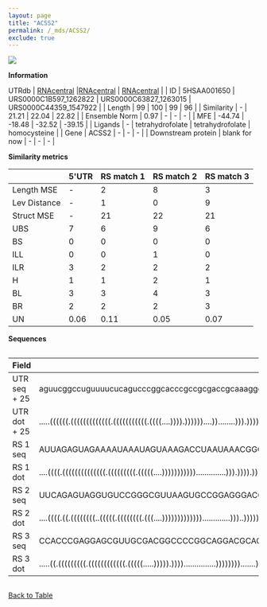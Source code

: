 ```yaml
---
layout: page
title: "ACSS2"
permalink: /_mds/ACSS2/
exclude: true
---
```




![](../../alns_9.28.22/aln_5HSAA001650_0.939.png?raw=true)


**Information**
<div style="overflow-x:auto;" markdown="block>
| | 5'UTR       | RS match 1   | RS match 2  | RS match 3 |
| ---- | ----------- | ----------- | ----------- | ----------- |
| Link | <a href="http://utrdb.ba.itb.cnr.it/getutr/5HSAA001650/1" target="_blank" rel="noopener noreferrer">UTRdb</a>   | <a href="https://rnacentral.org/rna/URS0000C1B597/1262822" target="_blank" rel="noopener noreferrer">RNAcentral</a>     |<a href="https://rnacentral.org/rna/URS0000C63827/1263015" target="_blank" rel="noopener noreferrer">RNAcentral</a>  | <a href="https://rnacentral.org/rna/URS0000C44359/1547922" target="_blank" rel="noopener noreferrer">RNAcentral</a>   |
| ID | 5HSAA001650     | URS0000C1B597_1262822     | URS0000C63827_1263015     | URS0000C44359_1547922     |
| Length | 99     |  100    | 99   |  96    |
| Similarity | - | 21.21 | 22.04 | 22.82 |
| Ensemble Norm | 0.97 | - | - | - |
| MFE | -44.74 | -18.48 | -32.52 | -39.15 |
| Ligands | - | tetrahydrofolate | tetrahydrofolate | homocysteine |
| Gene | ACSS2 | - | - | - |
| Downstream protein | blank for now    |    -    | -  | - |
</div>

**Similarity metrics**

| | 5'UTR       | RS match 1   | RS match 2  | RS match 3 |
| ---- | ----------- | ----------- | ----------- | ----------- |
| Length MSE | - | 2 | 8 | 3 |
| Lev Distance | - | 1 | 0 | 9 |
| Struct MSE | - | 21 | 22 | 21 |
| UBS| 7 | 6 | 9 | 6 |
| BS | 0 | 0 | 0 | 0 |
| ILL | 0 | 0 | 1 | 0 |
| ILR | 3 | 2 | 2 | 2 |
| H | 1 | 1 | 2 | 1 |
| BL | 3 | 3 | 4 | 3 |
| BR | 2 | 2 | 2 | 3 |
| UN | 0.06 | 0.11 | 0.05 | 0.07 |

**Sequences**


<div style="overflow-x:auto;">

<table>
<colgroup>
<col width="30%" />
<col width="70%" />
</colgroup>
<thead>
<tr class="header">
<th>Field</th>
<th>Description</th>
</tr>
</thead>
<tbody>
<tr>
<td markdown="span">UTR seq + 25 </td>
<td markdown="span"> aguucggccuguuuucucagucccggcacccgccgcgaccgcaaaggcggccgcgguucuaggaacuugacgugATGGGGCTTCCTGAGGAGCGGGTCC </td>
</tr>
<tr>
<td markdown="span">UTR dot + 25  </td>
<td markdown="span"> .....((((((.(((((((((((((.(((((((((((.((((....)))).))))))....))........))).)))))))....)))))))))))).
</td>
</tr>


<tr>
<td markdown="span">RS 1 seq </td>
<td markdown="span"> AUUAGAGUAGAAAAUAAAUAGUAAAGACCUAAUAAACGGGAAGUUGUUAUUAGGGCAAAUAAAAUAAUUUUAUGCUUAUUUAUUUUCGCAUUCCGCUAAU
</td>
</tr>


<tr>
<td markdown="span">RS 1 dot </td>
<td markdown="span"> ....((((.((((((((((((((.(((((((((.(((((....)))))))))))..............))).)))).))))))))))..)))).......
</td>
</tr>


<tr>
<td markdown="span">RS 2 seq </td>
<td markdown="span"> UUCAGAGUAGGUGUCCGGGCGUUAAGUGCCGGAGGGACGGGGAGUUGCCCUUCGGACGAAAACAAAGCUGUUGCGGUCCGGAUUCCGCAUCCCGCUGGU
</td>
</tr>


<tr>
<td markdown="span">RS 2 dot </td>
<td markdown="span"> ....((((.((.((((((((..(((((.((((((((.(((....))))))))))))).............)))..)))))))).)))).))((...)).
</td>
</tr>


<tr>
<td markdown="span">RS 3 seq </td>
<td markdown="span"> CCACCCGAGGAGCGUUGCGACGGCCCCGGCAGGACGCACCCCGUCCCGCCGCGAACCGCCAGGCUCGGGUCGUCCAUCCAACAGCGCUCACCCGAC
</td>
</tr>


<tr>
<td markdown="span">RS 3 dot </td>
<td markdown="span"> .....((.(((((((((.((((((((((((.(((((.....))))).))))...............)))))))).......)))))))).).))..
</td>
</tr>

</tbody>
</table>


</div>


[Back to Table](../../display)
